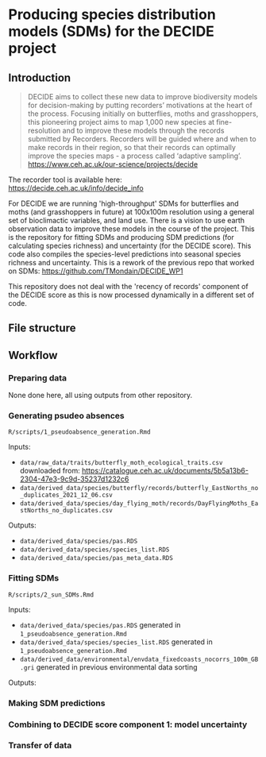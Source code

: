 # Producing species distribution models (SDMs) for the DECIDE project

## Introduction

> DECIDE aims to collect these new data to improve biodiversity models for decision-making by putting recorders’ motivations at the heart of the process. Focusing initially on butterflies, moths and grasshoppers, this pioneering project aims to map 1,000 new species at fine-resolution and to improve these models through the records submitted by Recorders. Recorders will be guided where and when to make records in their region, so that their records can optimally improve the species maps - a process called ‘adaptive sampling’. https://www.ceh.ac.uk/our-science/projects/decide

The recorder tool is available here: https://decide.ceh.ac.uk/info/decide_info

For DECIDE we are running 'high-throughput' SDMs for butterflies and moths (and grasshoppers in future) at 100x100m resolution using a general set of bioclimactic variables, and land use. There is a vision to use earth observation data to improve these models in the course of the project. This is the repository for fitting SDMs and producing SDM predictions (for calculating species richness) and uncertainty (for the DECIDE score). This code also compiles the species-level predictions into seasonal species richness and uncertainty. This is a rework of the previous repo that worked on SDMs: https://github.com/TMondain/DECIDE_WP1

This repository does not deal with the 'recency of records' component of the DECIDE score as this is now processed dynamically in a different set of code.

## File structure




## Workflow

### Preparing data

None done here, all using outputs from other repository.

### Generating psudeo absences

`R/scripts/1_pseudoabsence_generation.Rmd`

Inputs:

 - `data/raw_data/traits/butterfly_moth_ecological_traits.csv` downloaded from: https://catalogue.ceh.ac.uk/documents/5b5a13b6-2304-47e3-9c9d-35237d1232c6
 - `data/derived_data/species/butterfly/records/butterfly_EastNorths_no_duplicates_2021_12_06.csv`
 - `data/derived_data/species/day_flying_moth/records/DayFlyingMoths_EastNorths_no_duplicates.csv`


Outputs:

 - `data/derived_data/species/pas.RDS`
 - `data/derived_data/species/species_list.RDS`
 - `data/derived_data/species/pas_meta_data.RDS`


### Fitting SDMs


`R/scripts/2_sun_SDMs.Rmd`

Inputs:

 - `data/derived_data/species/pas.RDS` generated in `1_pseudoabsence_generation.Rmd`
 - `data/derived_data/species/species_list.RDS` generated in `1_pseudoabsence_generation.Rmd`
 - `data/derived_data/environmental/envdata_fixedcoasts_nocorrs_100m_GB.gri` generated in previous environmental data sorting


Outputs:




### Making SDM predictions



### Combining to DECIDE score component 1: model uncertainty


### Transfer of data
